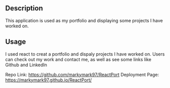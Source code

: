 ## Description

This application is used as my portfolio and displaying some projects I have worked on.

## Usage
I used react to creat a portfolio and dispaly projects I have worked on. Users can check out my work and contact me, as well as see some links like Github and LinkedIn

Repo Link: https://github.com/markymark97/ReactPort
Deployment Page: https://markymark97.github.io/ReactPort/


